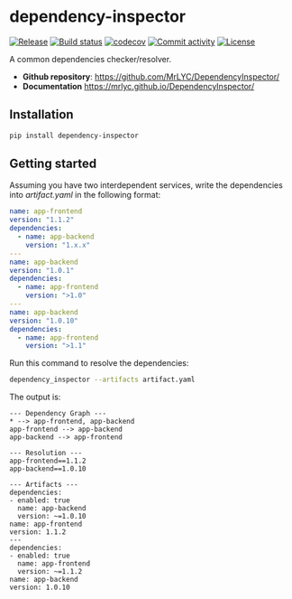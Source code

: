 # dependency-inspector

[![Release](https://img.shields.io/github/v/release/MrLYC/DependencyInspector)](https://img.shields.io/github/v/release/MrLYC/DependencyInspector)
[![Build status](https://img.shields.io/github/actions/workflow/status/MrLYC/DependencyInspector/main.yml?branch=main)](https://github.com/MrLYC/DependencyInspector/actions/workflows/main.yml?query=branch%3Amaster)
[![codecov](https://codecov.io/gh/MrLYC/DependencyInspector/branch/master/graph/badge.svg)](https://codecov.io/gh/MrLYC/DependencyInspector)
[![Commit activity](https://img.shields.io/github/commit-activity/m/MrLYC/DependencyInspector)](https://img.shields.io/github/commit-activity/m/MrLYC/DependencyInspector)
[![License](https://img.shields.io/github/license/MrLYC/DependencyInspector)](https://img.shields.io/github/license/MrLYC/DependencyInspector)

A common dependencies checker/resolver.

- **Github repository**: <https://github.com/MrLYC/DependencyInspector/>
- **Documentation** <https://mrlyc.github.io/DependencyInspector/>

## Installation

```bash
pip install dependency-inspector
```

## Getting started

Assuming you have two interdependent services, write the dependencies into *artifact.yaml* in the following format:

```yaml
name: app-frontend
version: "1.1.2"
dependencies:
  - name: app-backend
    version: "1.x.x"
---
name: app-backend
version: "1.0.1"
dependencies:
  - name: app-frontend
    version: ">1.0"
---
name: app-backend
version: "1.0.10"
dependencies:
  - name: app-frontend
    version: ">1.1"
```

Run this command to resolve the dependencies:

```bash
dependency_inspector --artifacts artifact.yaml      
```

The output is:

```
--- Dependency Graph ---
* --> app-frontend, app-backend
app-frontend --> app-backend
app-backend --> app-frontend

--- Resolution ---
app-frontend==1.1.2
app-backend==1.0.10

--- Artifacts ---
dependencies:
- enabled: true
  name: app-backend
  version: ~=1.0.10
name: app-frontend
version: 1.1.2
---
dependencies:
- enabled: true
  name: app-frontend
  version: ~=1.1.2
name: app-backend
version: 1.0.10
```